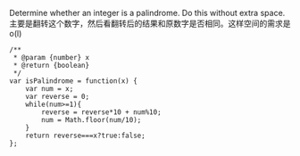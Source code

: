 Determine whether an integer is a palindrome. Do this without extra space.
主要是翻转这个数字，然后看翻转后的结果和原数字是否相同。这样空间的需求是o(l)
```
/**
 * @param {number} x
 * @return {boolean}
 */
var isPalindrome = function(x) {
    var num = x;
    var reverse = 0;
    while(num>=1){
        reverse = reverse*10 + num%10;
        num = Math.floor(num/10);
    }
    return reverse===x?true:false;
};
```
